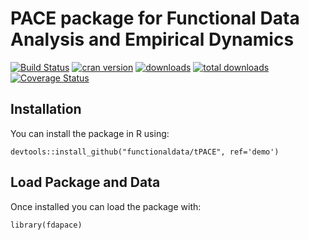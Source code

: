 
PACE package for Functional Data Analysis and Empirical Dynamics 
====

[![Build Status](https://travis-ci.org/functionaldata/tPACE.svg?branch=master)](https://travis-ci.org/functionaldata/tPACE)
[![cran version](http://www.r-pkg.org/badges/version/fdapace)](https://cran.r-project.org/web/packages/fdapace)
[![downloads](http://cranlogs.r-pkg.org/badges/fdapace)](http://cranlogs.r-pkg.org/badges/fdapace)
[![total downloads](http://cranlogs.r-pkg.org/badges/grand-total/fdapace)](http://cranlogs.r-pkg.org/badges/grand-total/fdapace)
[![Coverage Status](https://coveralls.io/repos/github/functionaldata/tPACE/badge.svg?branch=master)](https://coveralls.io/github/functionaldata/tPACE?branch=master)

## Installation
You can install the package in R using:
```
devtools::install_github("functionaldata/tPACE", ref='demo')
```

## Load Package and Data
Once installed you can load the package with:
```
library(fdapace)
```
